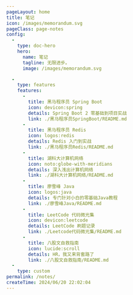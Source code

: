 ```yaml
---
pageLayout: home
title: 笔记
icon: /images/memorandum.svg
pageClass: page-notes
config:
  -
    type: doc-hero
    hero:
      name: 笔记
      tagline: 无限进步。
      image: /images/memorandum.svg

  -
    type: features
    features:
      -
        title: 黑马程序员 Spring Boot
        icon: devicon:spring
        details: Spring Boot 2 零基础到项目实战
        link: ./黑马程序员SpringBoot/README.md
      -
        title: 黑马程序员 Redis
        icon: logos:redis
        details: Redis 入门到实战
        link: ./黑马程序员Redis/README.md
      -
        title: 湖科大计算机网络
        icon: noto:globe-with-meridians
        details: 深入浅出计算机网络
        link: ./湖科大计算机网络/README.md
      -
        title: 廖雪峰 Java
        icon: logos:java
        details: 专门针对小白的零基础Java教程
        link: ./廖雪峰Java/README.md
      -
        title: LeetCode 代码微光集
        icon: devicon:leetcode
        details: LeetCode 刷题记录
        link: ./Leetcode代码微光集/README.md
      -
        title: 八股文自救指南
        icon: lucide:scroll
        details: HR，我又来背套路了
        link: ./八股文自救指南/README.md
  -
    type: custom
permalink: /notes/
createTime: 2024/06/20 22:02:04
---
```


<style>
.page-notes {
  --vp-home-hero-name-color: transparent;
  --vp-home-hero-name-background: linear-gradient(120deg, #ff8736 30%, #ffdf85);
  --vp-home-hero-image-background-image: linear-gradient(
    45deg,
    rgb(255, 246, 215) 50%,
    rgb(239, 216, 177) 50%
  );
  --vp-home-hero-image-filter: blur(44px);
}

[data-theme="dark"] .page-notes {
  --vp-home-hero-image-background-image: linear-gradient(
    45deg,
    rgba(255, 246, 215, 0.07) 50%,
    rgba(239, 216, 177, 0.15) 50%
  );
}
</style>